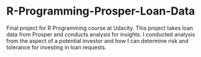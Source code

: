 # R-Programming-Prosper-Loan-Data
Final project for R Programming course at Udacity. This project takes loan data from Prosper and conducts analysis for insights. I conducted analysis from the aspect of a potential investor and how I can determine risk and tolerance for investing in loan requests.
